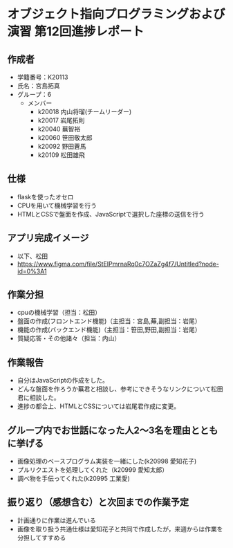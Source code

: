 # オブジェクト指向プログラミングおよび演習 第12回進捗レポート

## 作成者
- 学籍番号：K20113
- 氏名：宮島拓真
- グループ：6
    - メンバー
        - k20018 内山将瑠(チームリーダー)
        - k20017 岩尾拓則
        - k20040 蕪智裕
        - k20060 笹田敬太郎
        - k20092 野田蒼馬
        - k20109 松田雄飛

## 仕様
- flaskを使ったオセロ
- CPUを用いて機械学習を行う
- HTMLとCSSで盤面を作成、JavaScriptで選択した座標の送信を行う

## アプリ完成イメージ
- 以下、松田
- https://www.figma.com/file/StEIPmrnaRq0c7OZaZg4f7/Untitled?node-id=0%3A1

## 作業分担
- cpuの機械学習（担当：松田）
- 盤面の作成(フロントエンド機能)（主担当：宮島,蕪,副担当：岩尾）
- 機能の作成(バックエンド機能)（主担当：笹田,野田,副担当：岩尾）
- 質疑応答・その他諸々（担当：内山）

## 作業報告
- 自分はJavaScriptの作成をした。
- どんな盤面を作ろうか蕪君と相談し、参考にできそうなリンクについて松田君に相談した。
- 進捗の都合上、HTMLとCSSについては岩尾君作成に変更。

## グループ内でお世話になった人2〜3名を理由とともに挙げる
- 画像処理のベースプログラム実装を一緒にした(k20998 愛知花子)
- プルリクエストを処理してくれた（k20999 愛知太郎）
- 調べ物を手伝ってくれた(k20995 工業愛)

## 振り返り（感想含む）と次回までの作業予定
- 計画通りに作業は進んでいる
- 画像を取り扱う共通仕様は愛知花子と共同で作成したが，来週からは作業を分担してすすめる